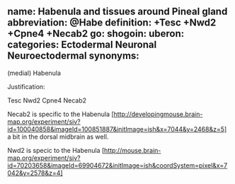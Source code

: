name: Habenula and tissues around Pineal gland
abbreviation: @Habe
definition: +Tesc +Nwd2 +Cpne4 +Necab2
go:
shogoin: 
uberon: 
categories: Ectodermal Neuronal Neuroectodermal
synonyms:
---

(medial) Habenula

Justification:

Tesc Nwd2 Cpne4 Necab2

Necab2 is specific to the Habenula [http://developingmouse.brain-map.org/experiment/siv?id=100040858&imageId=100851887&initImage=ish&x=7044&y=2468&z=5] a bit in the dorsal midbrain as well.

Nwd2 is specic to the Habenula [http://mouse.brain-map.org/experiment/siv?id=70203658&imageId=69904672&initImage=ish&coordSystem=pixel&x=7042&y=2578&z=4]

